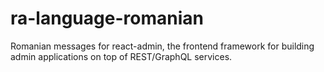 # ra-language-romanian
Romanian messages for react-admin, the frontend framework for building admin applications on top of REST/GraphQL services.
